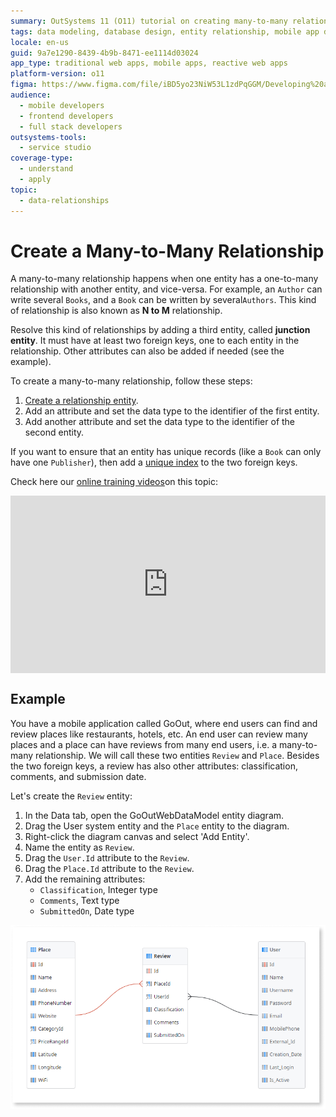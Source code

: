 ```yaml
---
summary: OutSystems 11 (O11) tutorial on creating many-to-many relationships using a junction entity.
tags: data modeling, database design, entity relationship, mobile app development, web application development
locale: en-us
guid: 9a7e1290-8439-4b9b-8471-ee1114d03024
app_type: traditional web apps, mobile apps, reactive web apps
platform-version: o11
figma: https://www.figma.com/file/iBD5yo23NiW53L1zdPqGGM/Developing%20an%20Application?node-id=159:12
audience:
  - mobile developers
  - frontend developers
  - full stack developers
outsystems-tools:
  - service studio
coverage-type:
  - understand
  - apply
topic:
  - data-relationships
---
```


# Create a Many-to-Many Relationship

A many-to-many relationship happens when one entity has a one-to-many relationship with another entity, and vice-versa. For example, an `Author` can write several `Books`, and a `Book` can be written by several`Authors`. This kind of relationship is also known as **N to M** relationship.

Resolve this kind of relationships by adding a third entity, called **junction entity**. It must have at least two foreign keys, one to each entity in the relationship. Other attributes can also be added if needed (see the example).

To create a many-to-many relationship, follow these steps:

1. [Create a relationship entity](<../entity-create.md>).
1. Add an attribute and set the data type to the identifier of the first entity.
1. Add another attribute and set the data type to the identifier of the second entity.

If you want to ensure that an entity has unique records (like a `Book` can only have one `Publisher`), then add a [unique index](../index-create.md) to the two foreign keys.

Check here our [online training videos](https://learn.outsystems.com/training/journeys/modeling-data-relationships-642/many-to-many-relationship/o11/448)on this topic:

<div style="padding:56.25% 0 0 0;position:relative;"><iframe src="https://player.vimeo.com/video/874768910?badge=0&amp;autopause=0&amp;player_id=0&amp;app_id=58479" frameborder="0" allow="autoplay; fullscreen; picture-in-picture; clipboard-write" style="position:absolute;top:0;left:0;width:100%;height:100%;" title="Many-to-Many Relationship [en-US / 11]"></iframe></div><script src="https://player.vimeo.com/api/player.js"></script>

## Example

You have a mobile application called GoOut, where end users can find and review places like restaurants, hotels, etc. An end user can review many places and a place can have reviews from many end users, i.e. a many-to-many relationship. We will call these two entities `Review` and `Place`. Besides the two foreign keys, a review has also other attributes: classification, comments, and submission date.

Let's create the `Review` entity:

1. In the Data tab, open the GoOutWebDataModel entity diagram.
1. Drag the User system entity and the `Place` entity to the diagram.
1. Right-click the diagram canvas and select 'Add Entity'.
1. Name the entity as `Review`.
1. Drag the `User.Id` attribute to the `Review`.
1. Drag the `Place.Id` attribute to the `Review`.
1. Add the remaining attributes:
    * `Classification`, Integer type
    * `Comments`, Text type
    * `SubmittedOn`, Date type

![Diagram illustrating a many-to-many relationship with a Review entity connected to User and Place entities in the GoOut mobile application data model](images/many-to-many-relationship-1.png "Many-to-Many Relationship Diagram")
